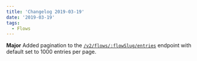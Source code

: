 ```yaml
---
title: 'Changelog 2019-03-19'
date: '2019-03-19'
tags:
  - Flows
---
```

**Major** Added pagination to the [`/v2/flows/:flowSlug/entries`](/docs/commerce-cloud/custom-data/custom-data-flows-api/entries/get-all-entries) endpoint with default set to 1000 entries per page.

